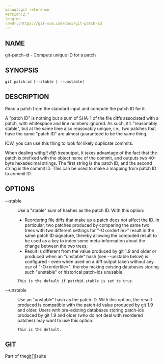 ```yaml
---
manual:git reference
version:2.*
lang:en
rawUrl:https://git-scm.com/docs/git-patch-id
---
```



## NAME<a name="_name"></a>


git-patch-id - Compute unique ID for a patch





## SYNOPSIS<a name="_synopsis"></a>

```
git patch-id [--stable | --unstable]
```




## DESCRIPTION<a name="_description"></a>


Read a patch from the standard input and compute the patch ID for it.




A &quot;patch ID&quot; is nothing but a sum of SHA-1 of the file diffs associated with a patch, with whitespace and line numbers ignored. As such, it’s &quot;reasonably stable&quot;, but at the same time also reasonably unique, i.e., two patches that have the same &quot;patch ID&quot; are almost guaranteed to be the same thing.




IOW, you can use this thing to look for likely duplicate commits.




When dealing with<em>git diff-tree</em>output, it takes advantage of the fact that the patch is prefixed with the object name of the commit, and outputs two 40-byte hexadecimal strings. The first string is the patch ID, and the second string is the commit ID. This can be used to make a mapping from patch ID to commit ID.





## OPTIONS<a name="_options"></a>
<dl><dt id='git-patch-id---stable'>--stable</dt><dd>

Use a &quot;stable&quot; sum of hashes as the patch ID. With this option:


* Reordering file diffs that make up a patch does not affect the ID. In particular, two patches produced by comparing the same two trees with two different settings for &quot;-O&lt;orderfile&gt;&quot; result in the same patch ID signature, thereby allowing the computed result to be used as a key to index some meta-information about the change between the two trees;
* Result is different from the value produced by git 1.9 and older or produced when an &quot;unstable&quot; hash (see --unstable below) is configured - even when used on a diff output taken without any use of &quot;-O&lt;orderfile&gt;&quot;, thereby making existing databases storing such &quot;unstable&quot; or historical patch-ids unusable.


```
This is the default if patchid.stable is set to true.
```

</dd><dt id='git-patch-id---unstable'>--unstable</dt><dd>

Use an &quot;unstable&quot; hash as the patch ID. With this option, the result produced is compatible with the patch-id value produced by git 1.9 and older. Users with pre-existing databases storing patch-ids produced by git 1.9 and older (who do not deal with reordered patches) may want to use this option.


```
This is the default.
```


</dd></dl>



## GIT<a name="_git"></a>


Part of the[git[1]](%2248  "")suite





